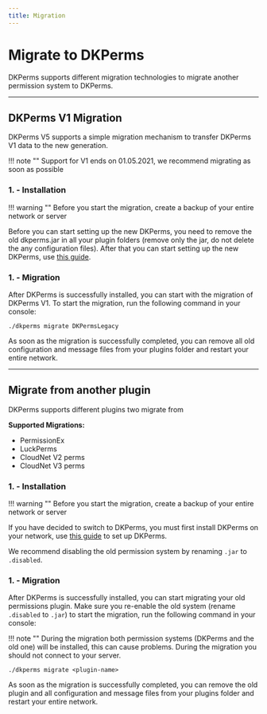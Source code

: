 ```yaml
---
title: Migration
---
```


# Migrate to DKPerms

DKPerms supports different migration technologies to migrate another permission system to DKPerms.

***

## **DKPerms V1 Migration**
DKPerms V5 supports a simple migration mechanism to transfer DKPerms V1 data to the new generation.

!!! note ""
    Support for V1 ends on 01.05.2021, we recommend migrating as soon as possible


### **1. - Installation**

!!! warning ""
    Before you start the migration, create a backup of your entire network or server

Before you can start setting up the new DKPerms, you need to remove the old dkperms.jar in all your plugin folders 
(remove only the jar, do not delete the any configuration files). After that you can start setting up the new DKPerms, 
use [this guide](installation.md).

### **1. - Migration**
After DKPerms is successfully installed, you can start with the migration of DKPerms V1.
To start the migration, run the following command in your console:

`./dkperms migrate DKPermsLegacy`

As soon as the migration is successfully completed, you can remove all old configuration and message files 
from your plugins folder and restart your entire network.

***

## **Migrate from another plugin**

DKPerms supports different plugins two migrate from 


**Supported Migrations:**
 * PermissionEx
 * LuckPerms
 * CloudNet V2 perms
 * CloudNet V3 perms

### **1. - Installation**

!!! warning ""
    Before you start the migration, create a backup of your entire network or server

If you have decided to switch to DKPerms, you must first install DKPerms on your network, use [this guide](installation.md) to set up DKPerms.

We recommend disabling the old permission system by renaming `.jar` to `.disabled`.

### **1. - Migration**
After DKPerms is successfully installed, you can start migrating your old permissions plugin.
Make sure you re-enable the old system (rename `.disabled` to `.jar`) to start the migration, 
run the following command in your console:

!!! note ""
    During the migration both permission systems (DKPerms and the old one) will be installed, this can 
    cause problems. During the migration you should not connect to your server.

`./dkperms migrate <plugin-name>`

As soon as the migration is successfully completed, you can remove the old plugin and all configuration and message files
from your plugins folder and restart your entire network.
